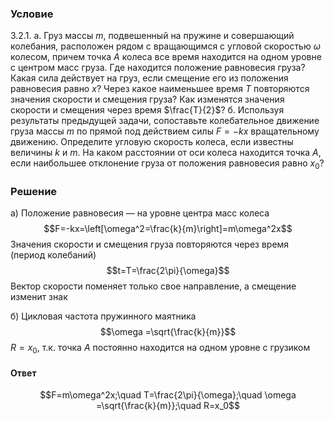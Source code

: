 ###  Условие 

$3.2.1.$ а. Груз массы $m$, подвешенный на пружине и совершающий колебания, расположен рядом с вращающимся с угловой скоростью $\omega$ колесом, причем точка $A$ колеса все время находится на одном уровне с центром масс груза. Где находится положение равновесия груза? Какая сила действует на груз, если смещение его из положения равновесия равно $x$? Через какое наименьшее время $T$ повторяются значения скорости и смещения груза? Как изменятся значения скорости и смещения через время $\frac{T}{2}$? б. Используя результаты предыдущей задачи, сопоставьте колебательное движение груза массы $m$ по прямой под действием силы $F = −kx$ вращательному движению. Определите угловую скорость колеса, если известны величины $k$ и $m$. На каком расстоянии от оси колеса находится точка $A$, если наибольшее отклонение груза от положения равновесия равно $x_0$? 

### Решение

а) Положение равновесия — на уровне центра масс колеса $$F=-kx=\left[\omega^2=\frac{k}{m}\right]=m\omega^2x$$ Значения скорости и смещения груза повторяются через время (период колебаний) $$t=T=\frac{2\pi}{\omega}$$ Вектор скорости поменяет только свое направление, а смещение изменит знак

б) Цикловая частота пружинного маятника $$\omega =\sqrt{\frac{k}{m}}$$ $R=x_0$, т.к. точка $A$ постоянно находится на одном уровне с грузиком 

#### Ответ

$$F=m\omega^2x;\quad T=\frac{2\pi}{\omega};\quad \omega =\sqrt{\frac{k}{m}};\quad R=x_0$$ 
